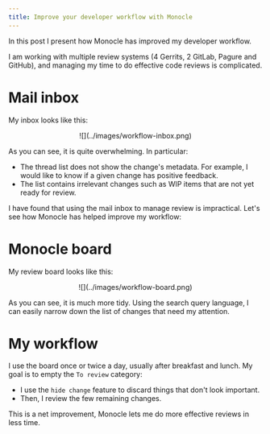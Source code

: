 ```yaml
---
title: Improve your developer workflow with Monocle
---
```


In this post I present how Monocle has improved my developer workflow.

I am working with multiple review systems (4 Gerrits, 2 GitLab, Pagure and GitHub), and
managing my time to do effective code reviews is complicated.

Mail inbox
==========

My inbox looks like this:

<center>![](../images/workflow-inbox.png)</center>

As you can see, it is quite overwhelming. In particular:

- The thread list does not show the change's metadata. For example, I would like to know if a given change has positive feedback.
- The list contains irrelevant changes such as WIP items that are not yet ready for review.

I have found that using the mail inbox to manage review is impractical. Let's see how Monocle has helped improve my workflow:

Monocle board
=============

My review board looks like this:

<center>![](../images/workflow-board.png)</center>

As you can see, it is much more tidy. Using the search query language, I can easily narrow down the list of changes that need my attention.

My workflow
===========

I use the board once or twice a day, usually after breakfast and lunch. My goal is to empty the `To review` category:

- I use the `hide change` feature to discard things that don't look important.
- Then, I review the few remaining changes.

This is a net improvement, Monocle lets me do more effective reviews in less time.
